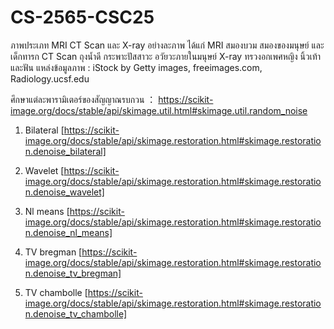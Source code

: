 # CS-2565-CSC25

ภาพประเภท MRI CT Scan และ X-ray อย่างละภาพ ได้แก่ MRI สมองบวม สมองของมนุษย์ และเด็กทารก CT Scan  ถุงน้ำดี กระพาะปัสสาวะ อวัยวะภายในมนุษย์ X-ray ทรวงอกเพศหญิง นิ้วเท้า และฟัน
แหล่งข้อมูลภาพ : iStock by Getty images, freeimages.com, Radiology.ucsf.edu

ศึกษาแต่ละพารามิเตอร์ของสัญญาณรบกวน ： https://scikit-image.org/docs/stable/api/skimage.util.html#skimage.util.random_noise

1. Bilateral [https://scikit-image.org/docs/stable/api/skimage.restoration.html#skimage.restoration.denoise_bilateral]

2. Wavelet [https://scikit-image.org/docs/stable/api/skimage.restoration.html#skimage.restoration.denoise_wavelet]

3. Nl means [https://scikit-image.org/docs/stable/api/skimage.restoration.html#skimage.restoration.denoise_nl_means]

4. TV bregman [https://scikit-image.org/docs/stable/api/skimage.restoration.html#skimage.restoration.denoise_tv_bregman]

5. TV chambolle [https://scikit-image.org/docs/stable/api/skimage.restoration.html#skimage.restoration.denoise_tv_chambolle]

